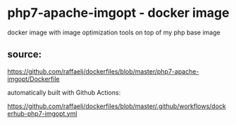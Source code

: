 # php7-apache-imgopt - docker image

docker image with image optimization tools on top of my php base image

## source:

https://github.com/raffaelj/dockerfiles/blob/master/php7-apache-imgopt/Dockerfile

automatically built with Github Actions:

https://github.com/raffaelj/dockerfiles/blob/master/.github/workflows/dockerhub-php7-imgopt.yml
